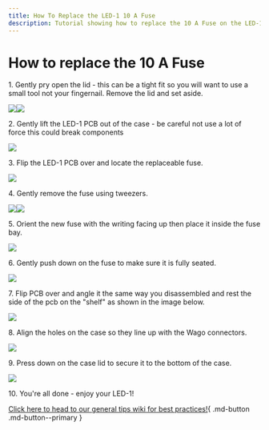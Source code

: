 ```yaml
---
title: How To Replace the LED-1 10 A Fuse
description: Tutorial showing how to replace the 10 A Fuse on the LED-1.
---
```

# How to replace the 10 A Fuse

1\. Gently pry open the lid - this can be a tight fit so you will want to use a small tool not your fingernail. Remove the lid and set aside.

![](../../../assets/led-1-pry-open-lid.jpg)![](../../../assets/led-1-case-with-lid-off.jpg)

2\. Gently lift the LED-1 PCB out of the case - be careful not use a lot of force this could break components

![](../../../assets/led-1-lift-out-of-case.jpg)

3\. Flip the LED-1 PCB over and locate the replaceable fuse.

![](../../../assets/led-1-pcb-back-point-to-fuse.jpg)

4\. Gently remove the fuse using tweezers.

![](../../../assets/led-1-remove-fuse-1.jpg)![](../../../assets/led-1-remove-fuse-2.jpg)

5\. Orient the new fuse with the writing facing up then place it inside the fuse bay.

![](../../../assets/led-1-place-new-fuse-1.jpg)

6\. Gently push down on the fuse to make sure it is fully seated.

![](../../../assets/led-1-place-new-fuse-2.jpg)

7\. Flip PCB over and angle it the same way you disassembled and rest the side of the pcb on the "shelf" as shown in the image below.

![](../../../assets/led-1-angle-back-in-case.jpg)

8\. Align the holes on the case so they line up with the Wago connectors.

![](../../../assets/led-1-align-case-lid.jpg)

9\. Press down on the case lid to secure it to the bottom of the case.

![](../../../assets/led-1-secure-lid-to-case.jpg)

10\. You're all done - enjoy your LED-1!

[Click here to head to our general tips wiki for best practices!](https://wiki.apolloautomation.com/products/led1/setup/led1-general-tips/){   .md-button .md-button--primary }